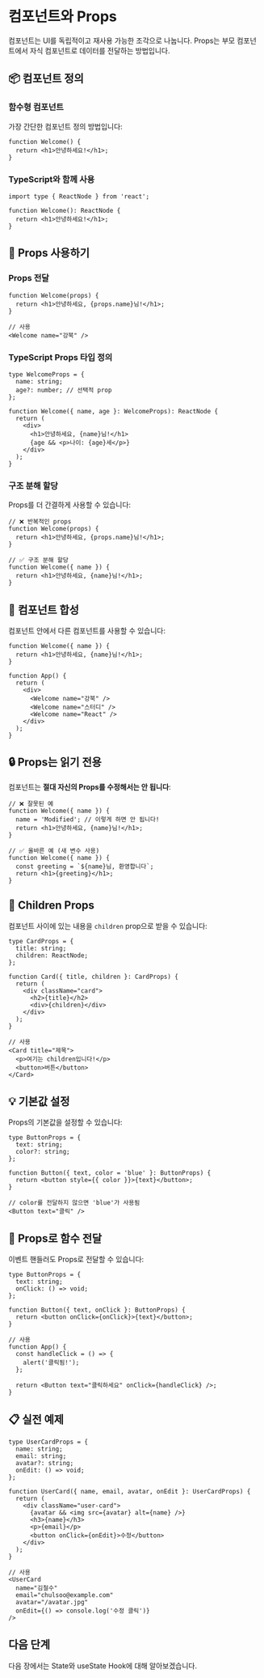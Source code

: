 # 컴포넌트와 Props

컴포넌트는 UI를 독립적이고 재사용 가능한 조각으로 나눕니다. Props는 부모 컴포넌트에서 자식 컴포넌트로 데이터를 전달하는 방법입니다.

## 📦 컴포넌트 정의

### 함수형 컴포넌트

가장 간단한 컴포넌트 정의 방법입니다:

```tsx
function Welcome() {
  return <h1>안녕하세요!</h1>;
}
```

### TypeScript와 함께 사용

```tsx
import type { ReactNode } from 'react';

function Welcome(): ReactNode {
  return <h1>안녕하세요!</h1>;
}
```

## 🎁 Props 사용하기

### Props 전달

```tsx
function Welcome(props) {
  return <h1>안녕하세요, {props.name}님!</h1>;
}

// 사용
<Welcome name="강북" />
```

### TypeScript Props 타입 정의

```tsx
type WelcomeProps = {
  name: string;
  age?: number; // 선택적 prop
};

function Welcome({ name, age }: WelcomeProps): ReactNode {
  return (
    <div>
      <h1>안녕하세요, {name}님!</h1>
      {age && <p>나이: {age}세</p>}
    </div>
  );
}
```

### 구조 분해 할당

Props를 더 간결하게 사용할 수 있습니다:

```tsx
// ❌ 반복적인 props
function Welcome(props) {
  return <h1>안녕하세요, {props.name}님!</h1>;
}

// ✅ 구조 분해 할당
function Welcome({ name }) {
  return <h1>안녕하세요, {name}님!</h1>;
}
```

## 🧩 컴포넌트 합성

컴포넌트 안에서 다른 컴포넌트를 사용할 수 있습니다:

```tsx
function Welcome({ name }) {
  return <h1>안녕하세요, {name}님!</h1>;
}

function App() {
  return (
    <div>
      <Welcome name="강북" />
      <Welcome name="스터디" />
      <Welcome name="React" />
    </div>
  );
}
```

## 🔒 Props는 읽기 전용

컴포넌트는 **절대 자신의 Props를 수정해서는 안 됩니다**:

```tsx
// ❌ 잘못된 예
function Welcome({ name }) {
  name = 'Modified'; // 이렇게 하면 안 됩니다!
  return <h1>안녕하세요, {name}님!</h1>;
}

// ✅ 올바른 예 (새 변수 사용)
function Welcome({ name }) {
  const greeting = `${name}님, 환영합니다`;
  return <h1>{greeting}</h1>;
}
```

## 🎨 Children Props

컴포넌트 사이에 있는 내용을 `children` prop으로 받을 수 있습니다:

```tsx
type CardProps = {
  title: string;
  children: ReactNode;
};

function Card({ title, children }: CardProps) {
  return (
    <div className="card">
      <h2>{title}</h2>
      <div>{children}</div>
    </div>
  );
}

// 사용
<Card title="제목">
  <p>여기는 children입니다!</p>
  <button>버튼</button>
</Card>
```

## 💡 기본값 설정

Props의 기본값을 설정할 수 있습니다:

```tsx
type ButtonProps = {
  text: string;
  color?: string;
};

function Button({ text, color = 'blue' }: ButtonProps) {
  return <button style={{ color }}>{text}</button>;
}

// color를 전달하지 않으면 'blue'가 사용됨
<Button text="클릭" />
```

## 🔄 Props로 함수 전달

이벤트 핸들러도 Props로 전달할 수 있습니다:

```tsx
type ButtonProps = {
  text: string;
  onClick: () => void;
};

function Button({ text, onClick }: ButtonProps) {
  return <button onClick={onClick}>{text}</button>;
}

// 사용
function App() {
  const handleClick = () => {
    alert('클릭됨!');
  };

  return <Button text="클릭하세요" onClick={handleClick} />;
}
```

## 📋 실전 예제

```tsx
type UserCardProps = {
  name: string;
  email: string;
  avatar?: string;
  onEdit: () => void;
};

function UserCard({ name, email, avatar, onEdit }: UserCardProps) {
  return (
    <div className="user-card">
      {avatar && <img src={avatar} alt={name} />}
      <h3>{name}</h3>
      <p>{email}</p>
      <button onClick={onEdit}>수정</button>
    </div>
  );
}

// 사용
<UserCard
  name="김철수"
  email="chulsoo@example.com"
  avatar="/avatar.jpg"
  onEdit={() => console.log('수정 클릭')}
/>
```

## 다음 단계

다음 장에서는 State와 useState Hook에 대해 알아보겠습니다.
